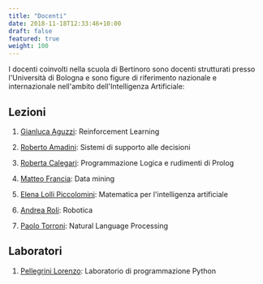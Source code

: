 ```yaml
---
title: "Docenti"
date: 2018-11-18T12:33:46+10:00
draft: false
featured: true
weight: 100
---
```


I docenti coinvolti nella scuola di Bertinoro sono docenti strutturati presso l'Università di Bologna e sono figure di riferimento nazionale e internazionale nell'ambito dell'Intelligenza Artificiale:

## Lezioni

1. [Gianluca Aguzzi](https://www.unibo.it/sitoweb/gianluca.aguzzi): Reinforcement Learning

1. [Roberto	Amadini](https://www.unibo.it/sitoweb/roberto.amadini): Sistemi di supporto alle decisioni

1. [Roberta	Calegari](https://www.unibo.it/sitoweb/roberta.calegari): Programmazione Logica e rudimenti di Prolog

2. [Matteo Francia](https://www.unibo.it/sitoweb/m.francia): Data mining

3. [Elena Lolli Piccolomini](https://www.unibo.it/sitoweb/elena.loli): Matematica per l'intelligenza artificiale

3. [Andrea	Roli](https://www.unibo.it/sitoweb/andrea.roli): Robotica

4. [Paolo Torroni](https://www.unibo.it/sitoweb/p.torroni): Natural Language Processing




<!-- 2. Smontagna 

![Smontagnatest](https://www.unibo.it/uniboweb/utils/UserImage.aspx?IdAnagrafica=419402&IdFoto=4124a300)
-->

## Laboratori

1. [Pellegrini Lorenzo](https://www.unibo.it/sitoweb/l.pellegrini): Laboratorio di programmazione Python
